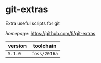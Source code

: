 # git-extras

Extra useful scripts for git

*homepage*: <https://github.com/tj/git-extras>

version | toolchain
--------|----------
``5.1.0`` | ``foss/2016a``
